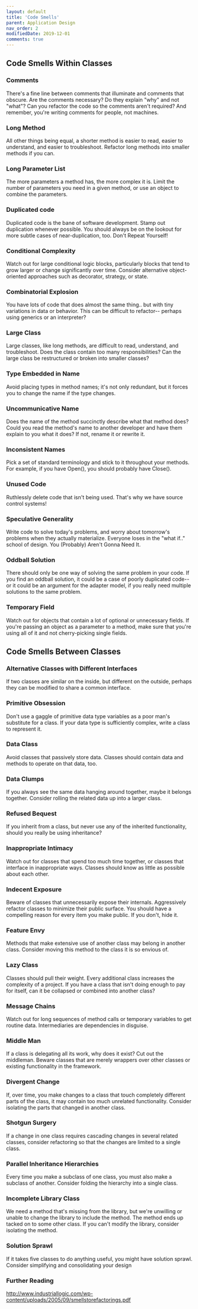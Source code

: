 ```yaml
---
layout: default
title: 'Code Smells'
parent: Application Design
nav_order: 2
modifiedDate: 2019-12-01
comments: true
---
```


## Code Smells Within Classes

### Comments

There's a fine line between comments that illuminate and comments that obscure. Are the comments necessary? Do they explain "why" and not "what"? Can you refactor the code so the comments aren't required? And remember, you're writing comments for people, not machines.  

### Long Method

All other things being equal, a shorter method is easier to read, easier to understand, and easier to troubleshoot. Refactor long methods into smaller methods if you can.  

<!-- more -->
### Long Parameter List

The more parameters a method has, the more complex it is. Limit the number of parameters you need in a given method, or use an object to combine the parameters.  

### Duplicated code

Duplicated code is the bane of software development. Stamp out duplication whenever possible. You should always be on the lookout for more subtle cases of near-duplication, too. Don't Repeat Yourself!

### Conditional Complexity

Watch out for large conditional logic blocks, particularly blocks that tend to grow larger or change significantly over time. Consider alternative object-oriented approaches such as decorator, strategy, or state.

### Combinatorial Explosion

You have lots of code that does almost the same thing.. but with tiny variations in data or behavior. This can be difficult to refactor-- perhaps using generics or an interpreter?

### Large Class

Large classes, like long methods, are difficult to read, understand, and troubleshoot. Does the class contain too many responsibilities? Can the large class be restructured or broken into smaller classes?

### Type Embedded in Name

Avoid placing types in method names; it's not only redundant, but it forces you to change the name if the type changes.

### Uncommunicative Name

Does the name of the method succinctly describe what that method does? Could you read the method's name to another developer and have them explain to you what it does? If not, rename it or rewrite it.

### Inconsistent Names

Pick a set of standard terminology and stick to it throughout your methods. For example, if you have Open(), you should probably have Close().

### Unused Code

Ruthlessly delete code that isn't being used. That's why we have source control systems!

### Speculative Generality

Write code to solve today's problems, and worry about tomorrow's problems when they actually materialize. Everyone loses in the "what if.." school of design. You (Probably) Aren't Gonna Need It.

### Oddball Solution

There should only be one way of solving the same problem in your code. If you find an oddball solution, it could be a case of poorly duplicated code-- or it could be an argument for the adapter model, if you really need multiple solutions to the same problem.

### Temporary Field

Watch out for objects that contain a lot of optional or unnecessary fields. If you're passing an object as a parameter to a method, make sure that you're using all of it and not cherry-picking single fields.

## Code Smells Between Classes

### Alternative Classes with Different Interfaces

If two classes are similar on the inside, but different on the outside, perhaps they can be modified to share a common interface.

### Primitive Obsession

Don't use a gaggle of primitive data type variables as a poor man's substitute for a class. If your data type is sufficiently complex, write a class to represent it.

### Data Class

Avoid classes that passively store data. Classes should contain data and methods to operate on that data, too.

### Data Clumps

If you always see the same data hanging around together, maybe it belongs together. Consider rolling the related data up into a larger class.

### Refused Bequest

If you inherit from a class, but never use any of the inherited functionality, should you really be using inheritance?

### Inappropriate Intimacy

Watch out for classes that spend too much time together, or classes that interface in inappropriate ways. Classes should know as little as possible about each other.

### Indecent Exposure

Beware of classes that unnecessarily expose their internals. Aggressively refactor classes to minimize their public surface. You should have a compelling reason for every item you make public. If you don't, hide it.

### Feature Envy

Methods that make extensive use of another class may belong in another class. Consider moving this method to the class it is so envious of.

### Lazy Class

Classes should pull their weight. Every additional class increases the complexity of a project. If you have a class that isn't doing enough to pay for itself, can it be collapsed or combined into another class?

### Message Chains

Watch out for long sequences of method calls or temporary variables to get routine data. Intermediaries are dependencies in disguise.

### Middle Man

If a class is delegating all its work, why does it exist? Cut out the middleman. Beware classes that are merely wrappers over other classes or existing functionality in the framework.

### Divergent Change

If, over time, you make changes to a class that touch completely different parts of the class, it may contain too much unrelated functionality. Consider isolating the parts that changed in another class.

### Shotgun Surgery

If a change in one class requires cascading changes in several related classes, consider refactoring so that the changes are limited to a single class.

### Parallel Inheritance Hierarchies

Every time you make a subclass of one class, you must also make a subclass of another. Consider folding the hierarchy into a single class.

### Incomplete Library Class

We need a method that's missing from the library, but we're unwilling or unable to change the library to include the method. The method ends up tacked on to some other class. If you can't modify the library, consider isolating the method.

### Solution Sprawl

If it takes five classes to do anything useful, you might have solution sprawl. Consider simplifying and consolidating your design

### Further Reading

http://www.industriallogic.com/wp-content/uploads/2005/09/smellstorefactorings.pdf
